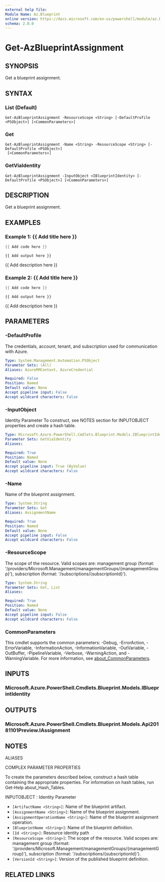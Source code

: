 ```yaml
---
external help file:
Module Name: Az.Blueprint
online version: https://docs.microsoft.com/en-us/powershell/module/az.blueprint/get-azblueprintassignment
schema: 2.0.0
---
```


# Get-AzBlueprintAssignment

## SYNOPSIS
Get a blueprint assignment.

## SYNTAX

### List (Default)
```
Get-AzBlueprintAssignment -ResourceScope <String> [-DefaultProfile <PSObject>] [<CommonParameters>]
```

### Get
```
Get-AzBlueprintAssignment -Name <String> -ResourceScope <String> [-DefaultProfile <PSObject>]
 [<CommonParameters>]
```

### GetViaIdentity
```
Get-AzBlueprintAssignment -InputObject <IBlueprintIdentity> [-DefaultProfile <PSObject>] [<CommonParameters>]
```

## DESCRIPTION
Get a blueprint assignment.

## EXAMPLES

### Example 1: {{ Add title here }}
```powershell
{{ Add code here }}
```

```output
{{ Add output here }}
```

{{ Add description here }}

### Example 2: {{ Add title here }}
```powershell
{{ Add code here }}
```

```output
{{ Add output here }}
```

{{ Add description here }}

## PARAMETERS

### -DefaultProfile
The credentials, account, tenant, and subscription used for communication with Azure.

```yaml
Type: System.Management.Automation.PSObject
Parameter Sets: (All)
Aliases: AzureRMContext, AzureCredential

Required: False
Position: Named
Default value: None
Accept pipeline input: False
Accept wildcard characters: False
```

### -InputObject
Identity Parameter
To construct, see NOTES section for INPUTOBJECT properties and create a hash table.

```yaml
Type: Microsoft.Azure.PowerShell.Cmdlets.Blueprint.Models.IBlueprintIdentity
Parameter Sets: GetViaIdentity
Aliases:

Required: True
Position: Named
Default value: None
Accept pipeline input: True (ByValue)
Accept wildcard characters: False
```

### -Name
Name of the blueprint assignment.

```yaml
Type: System.String
Parameter Sets: Get
Aliases: AssignmentName

Required: True
Position: Named
Default value: None
Accept pipeline input: False
Accept wildcard characters: False
```

### -ResourceScope
The scope of the resource.
Valid scopes are: management group (format: '/providers/Microsoft.Management/managementGroups/{managementGroup}'), subscription (format: '/subscriptions/{subscriptionId}').

```yaml
Type: System.String
Parameter Sets: Get, List
Aliases:

Required: True
Position: Named
Default value: None
Accept pipeline input: False
Accept wildcard characters: False
```

### CommonParameters
This cmdlet supports the common parameters: -Debug, -ErrorAction, -ErrorVariable, -InformationAction, -InformationVariable, -OutVariable, -OutBuffer, -PipelineVariable, -Verbose, -WarningAction, and -WarningVariable. For more information, see [about_CommonParameters](http://go.microsoft.com/fwlink/?LinkID=113216).

## INPUTS

### Microsoft.Azure.PowerShell.Cmdlets.Blueprint.Models.IBlueprintIdentity

## OUTPUTS

### Microsoft.Azure.PowerShell.Cmdlets.Blueprint.Models.Api20181101Preview.IAssignment

## NOTES

ALIASES

COMPLEX PARAMETER PROPERTIES

To create the parameters described below, construct a hash table containing the appropriate properties. For information on hash tables, run Get-Help about_Hash_Tables.


INPUTOBJECT <IBlueprintIdentity>: Identity Parameter
  - `[ArtifactName <String>]`: Name of the blueprint artifact.
  - `[AssignmentName <String>]`: Name of the blueprint assignment.
  - `[AssignmentOperationName <String>]`: Name of the blueprint assignment operation.
  - `[BlueprintName <String>]`: Name of the blueprint definition.
  - `[Id <String>]`: Resource identity path
  - `[ResourceScope <String>]`: The scope of the resource. Valid scopes are: management group (format: '/providers/Microsoft.Management/managementGroups/{managementGroup}'), subscription (format: '/subscriptions/{subscriptionId}').
  - `[VersionId <String>]`: Version of the published blueprint definition.

## RELATED LINKS

